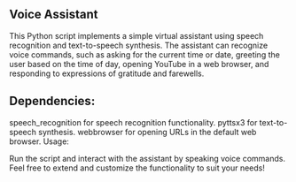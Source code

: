 ## Voice Assistant

This Python script implements a simple virtual assistant using speech recognition and text-to-speech synthesis. The assistant can recognize voice commands, such as asking for the current time or date, greeting the user based on the time of day, opening YouTube in a web browser, and responding to expressions of gratitude and farewells.

## Dependencies:

speech_recognition for speech recognition functionality.
pyttsx3 for text-to-speech synthesis.
webbrowser for opening URLs in the default web browser.
Usage:

Run the script and interact with the assistant by speaking voice commands.
Feel free to extend and customize the functionality to suit your needs!
 
